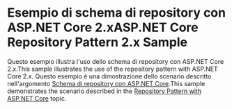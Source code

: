 # <a name="aspnet-core-repository-pattern-2x-sample"></a><span data-ttu-id="4ebb7-101">Esempio di schema di repository con ASP.NET Core 2.x</span><span class="sxs-lookup"><span data-stu-id="4ebb7-101">ASP.NET Core Repository Pattern 2.x Sample</span></span>

<span data-ttu-id="4ebb7-102">Questo esempio illustra l'uso dello schema di repository con ASP.NET Core 2.x.</span><span class="sxs-lookup"><span data-stu-id="4ebb7-102">This sample illustrates the use of the repository pattern with ASP.NET Core 2.x.</span></span> <span data-ttu-id="4ebb7-103">Questo esempio è una dimostrazione dello scenario descritto nell'argomento [Schema di repository con ASP.NET Core](https://docs.microsoft.com/aspnet/core/fundamentals/repository-pattern).</span><span class="sxs-lookup"><span data-stu-id="4ebb7-103">This sample demonstrates the scenario described in the [Repository Pattern with ASP.NET Core](https://docs.microsoft.com/aspnet/core/fundamentals/repository-pattern) topic.</span></span>
